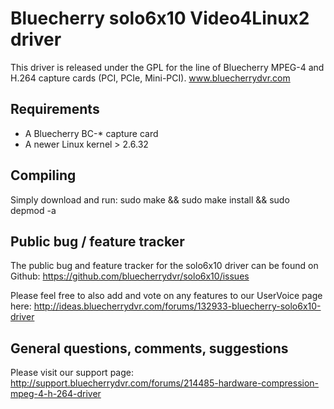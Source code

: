 Bluecherry solo6x10 Video4Linux2 driver
======================================
This driver is released under the GPL for the line of Bluecherry MPEG-4 and
H.264 capture cards (PCI, PCIe, Mini-PCI).
www.bluecherrydvr.com

Requirements
------------
- A Bluecherry BC-* capture card
- A newer Linux kernel > 2.6.32

Compiling
---------
Simply download and run: sudo make && sudo make install && sudo depmod -a

Public bug / feature tracker
---------------------------
The public bug and feature tracker for the solo6x10 driver can be found on
Github:
https://github.com/bluecherrydvr/solo6x10/issues

Please feel free to also add and vote on any features to our UserVoice page
here: http://ideas.bluecherrydvr.com/forums/132933-bluecherry-solo6x10-driver

General questions, comments, suggestions
----------------------------------------
Please visit our support page:
http://support.bluecherrydvr.com/forums/214485-hardware-compression-mpeg-4-h-264-driver
